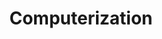 ---
title: Computerization
longTitle: 'Computerization'
tags:
- gccommon
usedFor:
- "[[Automation]]"
---